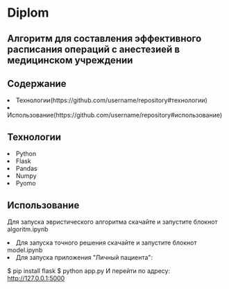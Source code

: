 # Diplom

## Алгоритм для составления эффективного расписания операций с анестезией в медицинском учреждении

## Содержание

<li>  Технологии(https://github.com/username/repository#технологии)

<li> Использование(https://github.com/username/repository#использование)

## Технологии

<li> Python
<li> Flask
<li> Pandas
<li> Numpy
<li> Pyomo

## Использование

Для запуска эвристического алгоритма скачайте и запустите блокнот algoritm.ipynb

<li> Для запуска точного решения скачайте и запустите блокнот model.ipynb

<li> Для запуска приложения "Личный пациента":

$ pip install flask
$ python app.py
И перейти по адресу: http://127.0.0.1:5000
